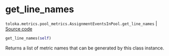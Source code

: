 # get_line_names
`toloka.metrics.pool_metrics.AssignmentEventsInPool.get_line_names` | [Source code](https://github.com/Toloka/toloka-kit/blob/v1.1.3/src/metrics/pool_metrics.py#L118)

```python
get_line_names(self)
```

Returns a list of metric names that can be generated by this class instance.

